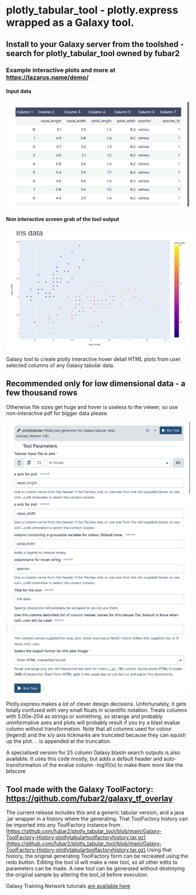 # plotly_tabular_tool - plotly.express wrapped as a Galaxy tool.

## Install to your Galaxy server from the toolshed - search for plotly_tabular_tool owned by fubar2

### Example interactive plots and more at https://lazarus.name/demo/

#### Input data
![Iris data](iris_data_in_galaxy.png)

#### Non interactive screen grab of the tool output
![Plotly tabular html output screengrab](plotly_tabular_iris_sample.png)

Galaxy tool to create plotly interactive hover detail HTML plots from user selected columns of any Galaxy tabular data.
## Recommended only for low dimensional data - a few thousand rows
Otherwise file sizes get huge and hover is useless to the viewer, so use non-interactive pdf for bigger data please.

![Plotly tabular Galaxy tool form to generate the example](plotlytabular_toolform_sample.png)

Plotly.express makes a lot of clever design decisions.
Unfortunately, it gets totally confused with very small floats in scientific notation. Treats columns with 5.00e-204 as strings or something, so
strange and probably uninformative axes and plots will probably result if you try a blast evalue column without transformation.
Note that all columns used for colour (legend) and the x/y axis tickmarks are truncated because they can squish up the plot.
*..* is appended at the truncation.

A specialised version for 25 column Galaxy blastn search outputs is also available. It uses this code mostly, but adds a default header and auto-transformation of the evalue column -log10(x) to make them more like the bitscore

## Tool made with the Galaxy ToolFactory: https://github.com/fubar2/galaxy_tf_overlay

The current release includes this and a generic tabular version, and a java .jar wrapper in a history where the generating.
That ToolFactory history can be imported into any ToolFactory instance from [https://github.com/fubar2/plotly_tabular_tool/blob/main/Galaxy-ToolFactory-History-plotlytabulartoolfactoryhistory.tar.gz](https://github.com/fubar2/plotly_tabular_tool/blob/main/Galaxy-ToolFactory-History-plotlytabulartoolfactoryhistory.tar.gz)
Using that history, the original generating ToolFactory form can be recreated using the redo button.
Editing the tool id will make a new tool, so all other edits to parameters can be made.
A new tool can be generated without destroying the original sample by altering the tool_id before execution.

Galaxy Training Network tutorials [ are available here](https://training.galaxyproject.org/training-material/topics/dev/tutorials/tool-generators/tutorial.html)



